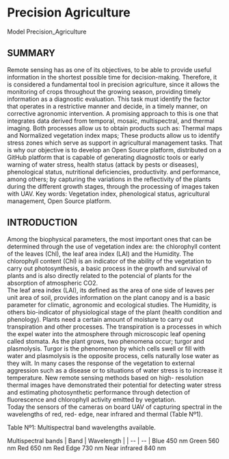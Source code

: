 # Precision Agriculture

Model Precision_Agriculture
## SUMMARY

Remote sensing has as one of its objectives, to be able to provide useful information in the shortest possible time for decision-making. Therefore, it is considered a fundamental tool in precision agriculture, since it allows the monitoring of crops throughout the growing season, providing timely information as a diagnostic evaluation. This task must identify the factor that operates in a restrictive manner and decide, in a timely manner, on corrective agronomic intervention.
A promising approach to this is one that integrates data derived from temporal, mosaic, multispectral, and thermal imaging. Both processes allow us to obtain products such as: Thermal maps and Normalized vegetation index maps; These products allow us to identify stress zones which serve as support in agricultural management tasks.
That is why our objective is to develop an Open Source platform, distributed on a GitHub platform that is capable of generating diagnostic tools or early warning of water stress, health status (attack by pests or diseases), phenological status, nutritional deficiencies, productivity. and performance, among others; by capturing the variations in the reflectivity of the plants during the different growth stages, through the processing of images taken with UAV.
Key words: Vegetation index, phenological status, agricultural management, Open Source platform.

## INTRODUCTION

Among the biophysical parameters, the most important ones that can be determined through the use of vegetation index are: the chlorophyll content of the leaves (Chl), the leaf area index (LAI) and the Humidity. 
The chlorophyll content (Chl) is an indicator of the ability of the vegetation to carry out photosynthesis, a basic process in the growth and survival of plants and is also directly related to the potencial of plants for the absorption of atmospheric CO2.  
The leaf area index (LAI), its defined as the area of one side of leaves per unit area of soil, provides information on the plant canopy and is a basic parameter for climatic, agronomic and ecological studies.
The Humidity, is others bio-indicator of physiological stage of the  plant (health condition and phenology). Plants need a certain amount of moisture to carry out transpiration and other processes.  The transpiration is a processes in which the expel water into the atmosphere through microscopic leaf opening called stomata. As the plant grows, two phenomena occur; turgor and plasmolysis. Turgor is the phenomenon by which cells swell or fill with water and plasmolysis is the opposite process, cells naturally lose water as they wilt. In many cases the response of the vegetation to external aggression such as a disease or to situations of water stress is to increase it temperature.   New remote sensing methods based on high- resolution thermal images have demonstrated their  potential for detecting water stress and estimating photosynthetic performance through detection of fluorescence and chlorophyll activity emitted by vegetation.  
Today the sensors of the cameras on board UAV of capturing spectral in the wavelengths of red, red- edge, near infrared and thermal (Table Nº1). 

Table Nº1: Multispectral band wavelengths available. 


Multispectral bands
| Band | Wavelength |
| -- | -- |
Blue 
450 nm
Green 
560 nm
Red 
650 nm
Red Edge 
730 nm
Near 
infrared 840 nm


